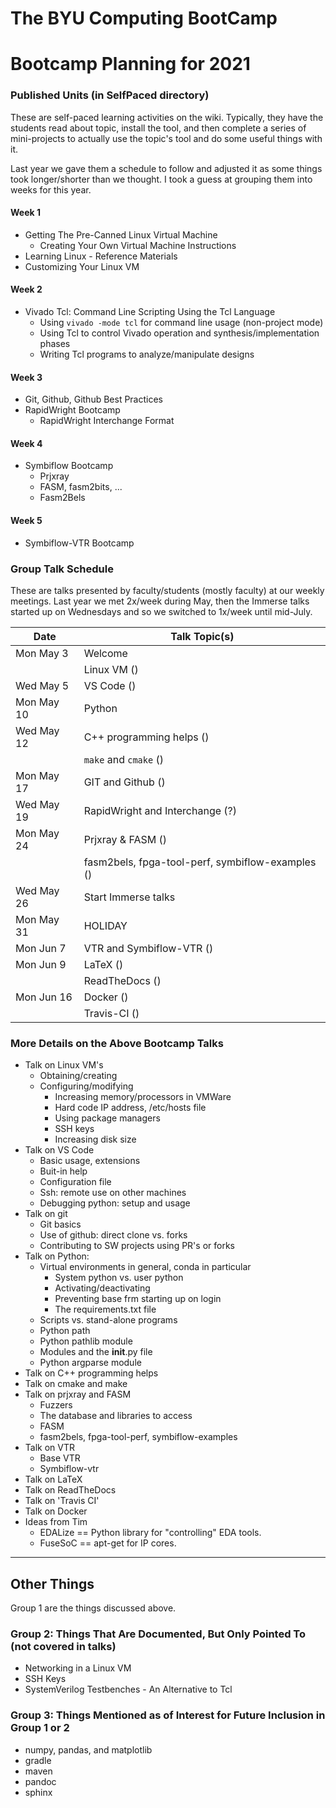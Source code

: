 # The BYU Computing BootCamp

# Bootcamp Planning for 2021

### Published Units (in SelfPaced directory)
These are self-paced learning activities on the wiki.  Typically, they have the students read about topic, install the tool, and then complete a series of mini-projects to actually use the topic's tool and do some useful things with it.

Last year we gave them a schedule to follow and adjusted it as some things took longer/shorter than we thought.  I took a guess at grouping them into weeks for this year.

#### Week 1
- Getting The Pre-Canned Linux Virtual Machine
    - Creating Your Own Virtual Machine Instructions
- Learning Linux - Reference Materials
- Customizing Your Linux VM

#### Week 2
- Vivado Tcl: Command Line Scripting Using the Tcl Language
    - Using `vivado -mode tcl` for command line usage (non-project mode)
    - Using Tcl to control Vivado operation and synthesis/implementation phases
    - Writing Tcl programs to analyze/manipulate designs

#### Week 3
- Git, Github, Github Best Practices
- RapidWright Bootcamp
    - RapidWright Interchange Format

#### Week 4
- Symbiflow Bootcamp
    - Prjxray
    - FASM, fasm2bits, ...
    - Fasm2Bels

#### Week 5
- Symbiflow-VTR Bootcamp

### Group Talk Schedule
These are talks presented by faculty/students (mostly faculty) at our weekly meetings.  Last year we met 2x/week during May, then the Immerse talks started up on Wednesdays and so we switched to 1x/week until mid-July.

| Date | Talk Topic(s) |
| --- | ---  |
| Mon May 3  | Welcome |
|            | Linux VM () 
| Wed May 5  | VS Code ()
| Mon May 10 | Python 
| Wed May 12 | C++ programming helps ()
|            | `make` and `cmake` () 
| Mon May 17 | GIT and Github () 
| Wed May 19 | RapidWright and Interchange (?) 
| Mon May 24 | Prjxray & FASM ()
|            | fasm2bels, fpga-tool-perf, symbiflow-examples ()
| Wed May 26 | Start Immerse talks 
| Mon May 31 | HOLIDAY
| Mon Jun 7  | VTR and Symbiflow-VTR () 
| Mon Jun 9  | LaTeX ()
|            | ReadTheDocs ()
| Mon Jun 16 | Docker ()
|            | Travis-CI ()


### More Details on the Above Bootcamp Talks
- Talk on Linux VM's
    - Obtaining/creating
    - Configuring/modifying
        - Increasing memory/processors in VMWare
        - Hard code IP address, /etc/hosts file
        - Using package managers
        - SSH keys
        - Increasing disk size
- Talk on VS Code
    - Basic usage, extensions
    - Buit-in help
    - Configuration file
    - Ssh:  remote use on other machines
    - Debugging python: setup and usage
- Talk on git
    - Git basics
    - Use of github: direct clone vs. forks
    - Contributing to SW projects using PR's or forks
- Talk on Python: 
    - Virtual environments in general, conda in particular
        - System python vs. user python
        - Activating/deactivating
        - Preventing base frm starting up on login
        - The requirements.txt file
    - Scripts vs. stand-alone programs
    - Python path
    - Python pathlib module
    - Modules and the __init__.py file
    - Python argparse module
- Talk on C++ programming helps
- Talk on cmake and make
- Talk on prjxray and FASM
    - Fuzzers
    - The database and libraries to access
    - FASM
    - fasm2bels, fpga-tool-perf, symbiflow-examples
- Talk on VTR
    - Base VTR
    - Symbiflow-vtr
- Talk on LaTeX
- Talk on ReadTheDocs
- Talk on 'Travis CI'
- Talk on Docker
- Ideas from Tim
  - EDALize == Python library for "controlling" EDA tools.
  - FuseSoC == apt-get for IP cores.

---
## Other Things
Group 1 are the things discussed above.

### Group 2: Things That Are Documented, But Only Pointed To (not covered in talks)
- Networking in a Linux VM
- SSH Keys
- SystemVerilog Testbenches - An Alternative to Tcl

### Group 3: Things Mentioned as of Interest for Future Inclusion in Group 1 or 2
- numpy, pandas, and matplotlib
- gradle
- maven
- pandoc
- sphinx
